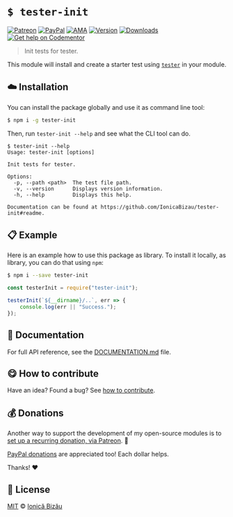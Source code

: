 
# `$ tester-init`

 [![Patreon](https://img.shields.io/badge/Support%20me%20on-Patreon-%23e6461a.svg)][patreon] [![PayPal](https://img.shields.io/badge/%24-paypal-f39c12.svg)][paypal-donations] [![AMA](https://img.shields.io/badge/ask%20me-anything-1abc9c.svg)](https://github.com/IonicaBizau/ama) [![Version](https://img.shields.io/npm/v/tester-init.svg)](https://www.npmjs.com/package/tester-init) [![Downloads](https://img.shields.io/npm/dt/tester-init.svg)](https://www.npmjs.com/package/tester-init) [![Get help on Codementor](https://cdn.codementor.io/badges/get_help_github.svg)](https://www.codementor.io/johnnyb?utm_source=github&utm_medium=button&utm_term=johnnyb&utm_campaign=github)

> Init tests for tester.

This module will install and create a starter test using [`tester`](https://github.com/IonicaBizau/tester) in your module.

## :cloud: Installation

You can install the package globally and use it as command line tool:


```sh
$ npm i -g tester-init
```


Then, run `tester-init --help` and see what the CLI tool can do.


```
$ tester-init --help
Usage: tester-init [options]

Init tests for tester.

Options:
  -p, --path <path>  The test file path.
  -v, --version      Displays version information.
  -h, --help         Displays this help.

Documentation can be found at https://github.com/IonicaBizau/tester-init#readme.
```

## :clipboard: Example


Here is an example how to use this package as library. To install it locally, as library, you can do that using `npm`:

```sh
$ npm i --save tester-init
```



```js
const testerInit = require("tester-init");

testerInit(`${__dirname}/..`, err => {
    console.log(err || "Success.");
});
```

## :memo: Documentation

For full API reference, see the [DOCUMENTATION.md][docs] file.

## :yum: How to contribute
Have an idea? Found a bug? See [how to contribute][contributing].


## :moneybag: Donations

Another way to support the development of my open-source modules is
to [set up a recurring donation, via Patreon][patreon]. :rocket:

[PayPal donations][paypal-donations] are appreciated too! Each dollar helps.

Thanks! :heart:


## :scroll: License

[MIT][license] © [Ionică Bizău][website]

[patreon]: https://www.patreon.com/ionicabizau
[paypal-donations]: https://www.paypal.com/cgi-bin/webscr?cmd=_s-xclick&hosted_button_id=RVXDDLKKLQRJW
[donate-now]: http://i.imgur.com/6cMbHOC.png

[license]: http://showalicense.com/?fullname=Ionic%C4%83%20Biz%C4%83u%20%3Cbizauionica%40gmail.com%3E%20(http%3A%2F%2Fionicabizau.net)&year=2016#license-mit
[website]: http://ionicabizau.net
[contributing]: /CONTRIBUTING.md
[docs]: /DOCUMENTATION.md
